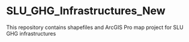 # SLU_GHG_Infrastructures_New
This repository contains shapefiles and ArcGIS Pro map project for SLU GHG infrastructures

